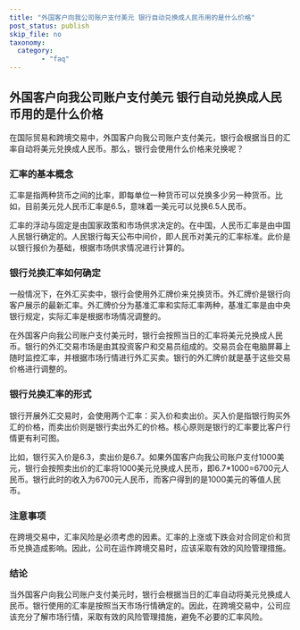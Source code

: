 ```yaml
---
title: "外国客户向我公司账户支付美元 银行自动兑换成人民币用的是什么价格"
post_status: publish
skip_file: no
taxonomy:
  category:
        - "faq"
---
```


## 外国客户向我公司账户支付美元 银行自动兑换成人民币用的是什么价格

在国际贸易和跨境交易中，外国客户向我公司账户支付美元，银行会根据当日的汇率自动将美元兑换成人民币。那么，银行会使用什么价格来兑换呢？

### 汇率的基本概念

汇率是指两种货币之间的比率，即每单位一种货币可以兑换多少另一种货币。比如，目前美元兑人民币汇率是6.5，意味着一美元可以兑换6.5人民币。

汇率的浮动与固定是由国家政策和市场供求决定的。在中国，人民币汇率是由中国人民银行确定的。人民银行每天公布中间价，即人民币对美元的汇率标准。此价是以银行报价为基础，根据市场供求情况进行计算的。

### 银行兑换汇率如何确定

一般情况下，在外汇买卖中，银行会使用外汇牌价来兑换货币。外汇牌价是银行向客户展示的最新汇率。外汇牌价分为基准汇率和实际汇率两种，基准汇率是由中央银行规定，实际汇率是根据市场情况调整的。

在外国客户向我公司账户支付美元时，银行会按照当日的汇率将美元兑换成人民币。银行的外汇交易市场是由其投资客户和交易员组成的。交易员会在电脑屏幕上随时监控汇率，并根据市场行情进行外汇买卖。银行的外汇牌价就是基于这些交易价格进行调整的。

### 银行兑换汇率的形式

银行开展外汇交易时，会使用两个汇率：买入价和卖出价。买入价是指银行购买外汇的价格，而卖出价则是银行卖出外汇的价格。核心原则是银行的汇率要比客户行情更有利可图。

比如，银行买入价是6.3，卖出价是6.7。如果外国客户向我公司账户支付1000美元，银行会按照卖出价的汇率将1000美元兑换成人民币，即6.7*1000=6700元人民币。银行此时的收入为6700元人民币，而客户得到的是1000美元的等值人民币。

### 注意事项

在跨境交易中，汇率风险是必须考虑的因素。汇率的上涨或下跌会对合同定价和货币兑换造成影响。因此，公司在运作跨境交易时，应该采取有效的风险管理措施。

### 结论

当外国客户向我公司账户支付美元时，银行会根据当日的汇率自动将美元兑换成人民币。银行使用的汇率是按照当天市场行情确定的。因此，在跨境交易中，公司应该充分了解市场行情，采取有效的风险管理措施，避免不必要的汇率风险。
